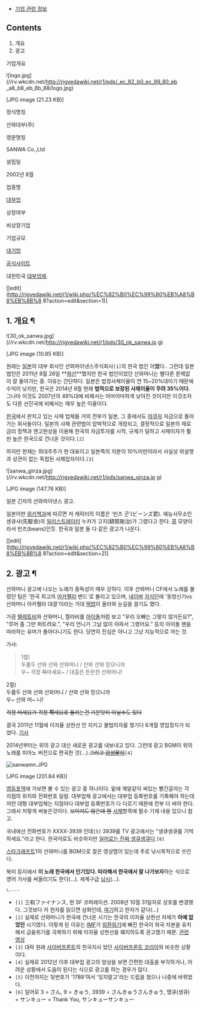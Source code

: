   * [기업 관련 정보](%EA%B8%B0%EC%97%85%20%EA%B4%80%EB%A0%A8%20%EC%A0%95%EB%B3%B4.md)  

## Contents

    

1. 개요 
2. 광고 

기업개요

![logo.jpg](//rv.wkcdn.net/http://rigvedawiki.net/r1/pds/_ec_82_b0_ec_99_80_eb
_a8_b8_eb_8b_88/logo.jpg)

[JPG image (21.23 KB)]

정식명칭

산와대부(주)

영문명칭

SANWA Co.,Ltd

설립일

2002년 8월

업종명

[대부업](%EC%82%AC%EC%B1%84.md)

상장여부

비상장기업

기업규모

[대기업](%EB%8C%80%EA%B8%B0%EC%97%85.md)

[공식사이트](http://www.sanwamoney.co.kr)

  
대한민국 [대부업체](%EC%82%AC%EC%B1%84.md).

[[edit](http://rigvedawiki.net/r1/wiki.php/%EC%82%B0%EC%99%80%EB%A8%B8%EB%8B%8
8?action=edit&section=1)]

## 1. 개요 ¶

![30_ok_sanwa.jpg](//rv.wkcdn.net/http://rigvedawiki.net/r1/pds/30_ok_sanwa.jp
g)

[JPG image (10.85 KB)]

  
원래는 [일본](%EC%9D%BC%EB%B3%B8.md)의 대부 회사인 산와파이낸스주식회사`[1]`의 한국 법인 이**었**다..
그런데 일본 법인은 2011년 8월 26일 **[파산](%ED%8C%8C%EC%82%B0.md)**했지만 한국 법인이었던 산와머니는
별다른 문제없이 잘 돌아가는 중. 이유는 간단하다. 일본은 법정사채이율이 연 15~20%대이기 때문에 수익이 낮지만, 한국은 2014년 8월
현재 **법적으로 보장된 사채이율이 무려 35%이다.** 그나마 이것도 2007년의 49%대에 비해서는 어마어마하게 낮아진 것이지만
이것조차도 다른 선진국에 비해서는 매우 높은 이율이다.

  

[한국](%ED%95%9C%EA%B5%AD.md)에서 판치고 있는 사채 업체들 거의 전부가 일본, 그 중에서도
[야쿠자](%EC%95%BC%EC%BF%A0%EC%9E%90.md) 자금으로 돌아가는 회사들이다. 일본의 사채 관련법이 압박적으로
개정되고, 결정적으로 일본의 제로금리 정책과 엔고현상을 이용해 한국의 자금투자를 시작, 규제가 덜하고 사채이자가 훨씬 높은 한국으로 건너온
것이다.`[2]`

  

하지만 현재는 최대주주가 현 대표이고 일본쪽의 지분이 10%미만이라서 사실상 위설명과 상관이 없는 독립된 사체업자이다.`[3]`

  

![sanwa_ginza.jpg](//rv.wkcdn.net/http://rigvedawiki.net/r1/pds/sanwa_ginza.jp
g)

[JPG image (147.76 KB)]

  
일본 긴자의 산와파이낸스 광고.

  

일본어판 [위키백과](%EC%9C%84%ED%82%A4%EB%B0%B1%EA%B3%BC.md)에 따르면 저 캐릭터의 이름은 '빈즈
군'(ビーンズ君). 예능사무소인 센큐샤(先駆舎)의 [일러스트레이터](%EC%9D%BC%EB%9F%AC%EC%8A%A4%ED%8A%B8%EB%A0%88%EC%9D%B4%ED%84%B0.md) 누카가 고지(額賀剛治)가 그렸다고 한다. [콩](%EC%BD%A9.md)
모양이라서 빈즈(beans)인듯. 한국과 일본 둘 다 같은 광고가 나온다.

  


[[edit](http://rigvedawiki.net/r1/wiki.php/%EC%82%B0%EC%99%80%EB%A8%B8%EB%8B%8
8?action=edit&section=2)]

## 2. 광고 ¶

산와머니 광고에 나오는 노래가 중독성이 매우 강하다. 이후 산와머니 CF에서 노래를 불렀던 팀은 '한국 최고의
[아카펠라](%EC%95%84%EC%B9%B4%ED%8E%A0%EB%9D%BC.md) 밴드'로 불리고 있으며,
[네이버](%EB%84%A4%EC%9D%B4%EB%B2%84.md)
[지식인](%EC%A7%80%EC%8B%9D%EC%9D%B8.md)에 '동방신기vs산와머니 아카펠라 대결'이라는 거대
[떡밥](%EB%96%A1%EB%B0%A5.md)이 올라와 눈길을 끌기도 했다.

  

가끔 [텔레토비](%ED%85%94%EB%A0%88%ED%86%A0%EB%B9%84.md)와 산와머니, 젤라비를
[아이돌](%EC%95%84%EC%9D%B4%EB%8F%8C.md)처럼 보고 "우리 오빠는 그렇지 않거든요?", "루머 좀 그만
퍼트려요.", "우리 언니가 그날 많이 아파서 그랬어요." 등의 아이돌 팬을 따라하는 유머가 돌아다니기도 한다. 당연히 진심은 아니고 그냥
지능적으로 까는 것.

  

가사:

  

> 1절)  
두룹두 산와 산와 산와머니 / 산와 산와 믿으니까  
우~ 걱정 <del>하</del>마세요~ / 대출은 든든한 산와머니!  
  
2절)  
두룹두 산와 산와 산와머니 / 산와 산와 믿으니까  
우~ 산와 머~ 니!

  

<del>걱정 마세요가 걱정 **하**세요로 들리는건 기분탓이 아닐수도 있다</del>

  
  

결국 2011년 11월에 이자율 상한선 안 지키고 불법이자를 챙기다 6개월 영업정지가 되었다.
[기사](http://enews.mt.co.kr/2011/11/2011110314480667926.html)

  

2014년부터는 위의 광고 대신 새로운 광고를 내보내고 있다. 그런데 광고 BGM이 위의 노래를 피아노 버전으로 편곡한
것(...).<del>그리고 [감성팔이](%EA%B0%90%EC%84%B1%ED%8C%94%EC%9D%B4.md)</del>`[4]`

  

![sanwamn.JPG](//rv.wkcdn.net/http://rigvedawiki.net/r1/pds/sanwamn.JPG)

[JPG image (201.84 KB)]

  

[영등포역](%EC%98%81%EB%93%B1%ED%8F%AC%EC%97%AD.md)에 가보면 볼 수 있는 광고 중 하나이다. 밑에
깨알같이 써있는 빨간글자는 각 지점의 위치와 전화번호 일람. 대부업체 광고에서는 대부업 등록번호를 기록해야 하는데 저런 대형 대부업체는
지점마다 대부업 등록번호가 다 다르기 때문에 전부 다 써야 한다. 그래서 저렇게 써놓은것이다. <del>보이지도 않은데 뭔</del>
[사채](%EC%82%AC%EC%B1%84.md)항목에 필수 기재 내용 있으니 참고.

  

국내에선 전화번호가 XXXX-3939 인데`[5]` 3939를 TV 광고에서는 "생큐생큐를 기억하세요."라고 한다. 한국어로도 비슷하지만
[일어로는 진짜 생큐생큐다](%EA%B3%A0%EB%A1%9C%EC%95%84%EC%99%80%EC%84%B8.md).`[6]`

  

[스타크래프트](%EC%8A%A4%ED%83%80%ED%81%AC%EB%9E%98%ED%94%84%ED%8A%B8.md)1의 산와머니를
BGM으로 깔은 영상맵이 있는데 주로 낚시목적으로 쓰인다.

  

북미 등지에서 **이 노래 한국에서 인기있다. 따라해서 한국에서 잘 나가보자**하는 식으로 영어 가사를 써올리기도 한다(...). 세계구급
[낚시](%EB%82%9A%EC%8B%9C.md)(...).

  

`\----`

  * `[1]` 三和ファイナンス, 현 SF 코퍼레이션. 2008년 10월 31일자로 상호를 변경했다. 그것보다 저 한자를 읽으면 삼화인데, [여기](%EC%82%BC%ED%99%94%EA%B3%A0%EC%86%8D.md)하고 한자가 같다(...)
  * `[2]` 실제로 산와머니가 한국에 건너온 시기는 한국의 이자율 상한선 자체가 **아예 없었던** 시기였다. 이렇게 된 이유는 [IMF](IMF.md)가 [외환위기](%EC%99%B8%ED%99%98%EC%9C%84%EA%B8%B0.md)에 빠진 한국이 외국 자본을 유치해서 금융위기를 극복하기 위해 이자율 상한선을 폐지하도록 권고했기 때문. [관련 영상](http://news.naver.com/main/read.nhn?mode=LSD&mid=sec&sid1=115&oid=214&aid=0000058833)
  * `[3]` 대락 원래 [사이버프론트](%EC%82%AC%EC%9D%B4%EB%B2%84%ED%94%84%EB%A1%A0%ED%8A%B8.md)의 한국지사 었던 [사이버프론트 코리아](%EC%82%AC%EC%9D%B4%EB%B2%84%ED%94%84%EB%A1%A0%ED%8A%B8%20%EC%BD%94%EB%A6%AC%EC%95%84.md)와 비슷한 상황이다.
  * `[4]` 실제로 2012년 이후 대부업 광고의 양상을 보면 간편한 대출을 부각하거나, 어려운 상황에서 도움이 된다는 식으로 광고를 하는 경우가 많다.
  * `[5]` 이전까지는 뒷번호가 '1789'여서 '잊지말고'라는 드립을 쳤으나 나중에 바뀌었다.
  * `[6]` 일어로 3 = さん, 9 = きゅう, 3939 = さんきゅうさんきゅう, 땡큐(생큐) = サンキュー = Thank You, サンキューサンキュー

